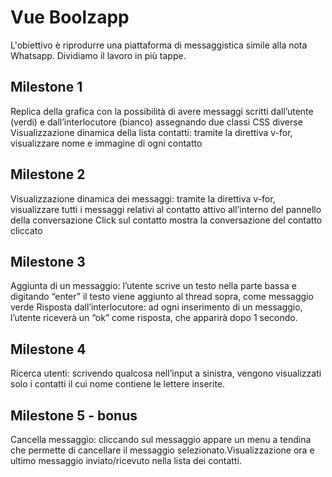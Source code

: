 # Vue Boolzapp

L'obiettivo è riprodurre una piattaforma di messaggistica simile alla nota Whatsapp. Dividiamo il lavoro in più tappe.


## Milestone 1
Replica della grafica con la possibilità di avere messaggi scritti dall’utente (verdi) e dall’interlocutore (bianco) assegnando due classi CSS diverse
Visualizzazione dinamica della lista contatti: tramite la direttiva v-for, visualizzare nome e immagine di ogni contatto

## Milestone 2
Visualizzazione dinamica dei messaggi: tramite la direttiva v-for, visualizzare tutti i messaggi relativi al contatto attivo all’interno del pannello della conversazione
Click sul contatto mostra la conversazione del contatto cliccato


## Milestone 3
Aggiunta di un messaggio: l’utente scrive un testo nella parte bassa e digitando “enter” il testo viene aggiunto al thread sopra, come messaggio verde
Risposta dall’interlocutore: ad ogni inserimento di un messaggio, l’utente riceverà un “ok” come risposta, che apparirà dopo 1 secondo.

## Milestone 4
Ricerca utenti: scrivendo qualcosa nell’input a sinistra, vengono visualizzati solo i contatti il cui nome contiene le lettere inserite.


## Milestone 5 - bonus
Cancella messaggio: cliccando sul messaggio appare un menu a tendina che permette di cancellare il messaggio selezionato.Visualizzazione ora e ultimo messaggio inviato/ricevuto nella lista dei contatti.
